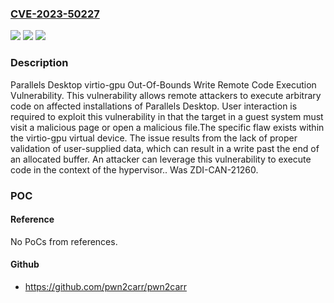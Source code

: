 ### [CVE-2023-50227](https://cve.mitre.org/cgi-bin/cvename.cgi?name=CVE-2023-50227)
![](https://img.shields.io/static/v1?label=Product&message=Desktop&color=blue)
![](https://img.shields.io/static/v1?label=Version&message=%3D%2018.3.2%20(53621)%20&color=brighgreen)
![](https://img.shields.io/static/v1?label=Vulnerability&message=CWE-787%3A%20Out-of-bounds%20Write&color=brighgreen)

### Description

Parallels Desktop virtio-gpu Out-Of-Bounds Write Remote Code Execution Vulnerability. This vulnerability allows remote attackers to execute arbitrary code on affected installations of Parallels Desktop. User interaction is required to exploit this vulnerability in that the target in a guest system must visit a malicious page or open a malicious file.The specific flaw exists within the virtio-gpu virtual device. The issue results from the lack of proper validation of user-supplied data, which can result in a write past the end of an allocated buffer. An attacker can leverage this vulnerability to execute code in the context of the hypervisor.. Was ZDI-CAN-21260.

### POC

#### Reference
No PoCs from references.

#### Github
- https://github.com/pwn2carr/pwn2carr

